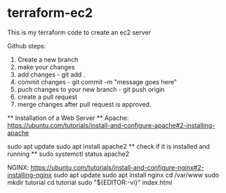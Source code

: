 # terraform-ec2
This is my terraform code to create an ec2 server


Github steps:

1. Create a new branch
2. make your changes
3. add changes - git add .
4. commit changes - git commit -m "message goes here"
5. puch changes to your new branch - git push origin <branch name>
6. create a pull request
7. merge changes after pull request is approved.



** Installation of a Web Server **
Apache:
https://ubuntu.com/tutorials/install-and-configure-apache#2-installing-apache


sudo apt update
sudo apt install apache2
** check if it is installed and running **
sudo systemctl status apache2 

NGINX:
https://ubuntu.com/tutorials/install-and-configure-nginx#2-installing-nginx
sudo apt update
sudo apt install nginx
cd /var/www
sudo mkdir tutorial
cd tutorial
sudo "${EDITOR:-vi}" index.html
